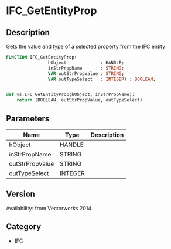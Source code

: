 # IFC_GetEntityProp

## Description
Gets the value and type of a selected property from the IFC entity

```pascal
FUNCTION IFC_GetEntityProp(
				hObject             : HANDLE;
				inStrPropName       : STRING;
				VAR outStrPropValue : STRING;
				VAR outTypeSelect   : INTEGER) : BOOLEAN;
```

```python

def vs.IFC_GetEntityProp(hObject, inStrPropName):
    return (BOOLEAN, outStrPropValue, outTypeSelect)
```

## Parameters
|Name|Type|Description|
|---|---|---|
|hObject|HANDLE||
|inStrPropName|STRING||
|outStrPropValue|STRING||
|outTypeSelect|INTEGER||

## Version
Availability: from Vectorworks 2014
## Category
* IFC

